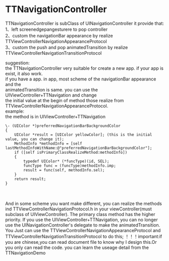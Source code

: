# TTNavigationController


 TTNavigationController is subClass of UINavigationController
 it provide that:<br/>
 1、left screenedgepangesturere to pop controller<br/>
 2、custom the navigationBar appearance by realize TTViewControllerNavigationAppearanceProtocol<br/>
 3、custom the push and pop animatedTransition by realize TTViewControllerNavigationTransitionProtocol<br/>

 suggestion:<br/>
 the TTNavigationController very suitable for create a new app. if your app is exist, it also work.<br/>
 if you have a app. in app, most scheme of the navigationBar appearance and the <br/>
 animatedTransition is same. you can use the UIViewController+TTNavigation and change<br/>
 the initial value at the begin of method those realize from TTViewControllerNavigationAppearanceProtocol.<br/>
 example: <br/>
 the method is in UIViewController+TTNavigation<br/>

    \- (UIColor *)preferredNavigationBarBackgroundColor
    {
        UIColor *result = [UIColor yellowColor]; (this is the initial value, you can change it);
        MethodInfo *methodInfo = [self lastMethodInfoWithName:@"preferredNavigationBarBackgroundColor"];
        if ([self isPrimaryClassRealizeMethod:methodInfo])
        {
            typedef UIColor* (*funcType)(id, SEL);
            funcType func = (funcType)methodInfo.imp;
            result = func(self, methodInfo.sel);
        }
        return result;
    }

<br/>
<br/>
 And in some scheme you want make different, you can realize the methods ind TTViewControllerNavigationProtocol.h
 in your viewController(must subclass of UIViewController). The primary class method has
 the higher priority.
 If you use the UIViewController+TTNavigation, you can no longer use the 
 UINavigationController's delegate to make the animatedTransition. You Just can use the
 TTViewControllerNavigationAppearanceProtocol and TTViewControllerNavigationTransitionProtocol to do this;
 ！！！important:if you are chinese,you can read document file to know why I design this.Or you only can read the code.
 you can learn the useage detail from the TTNavigationDemo

